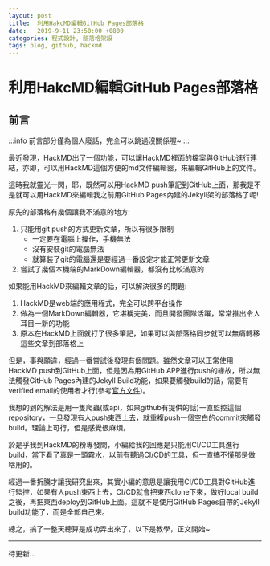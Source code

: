 ```yaml
---
layout: post
title:  利用HakcMD編輯GitHub Pages部落格
date:   2019-9-11 23:50:00 +0800
categories: 程式設計, 部落格架設
tags: blog, github, hackmd
---
```


# 利用HakcMD編輯GitHub Pages部落格

## 前言
:::info
前言部分僅為個人廢話，完全可以跳過沒關係喔~
:::

最近發現，HackMD出了一個功能，可以讓HackMD裡面的檔案與GitHub進行連結，亦即，可以用HackMD這個方便的md文件編輯器，來編輯GitHub上的文件。

這時我就靈光一閃，耶，既然可以用HackMD push筆記到GitHub上面，那我是不是就可以用HackMD來編輯我之前用GitHub Pages內建的Jekyll架的部落格了呢!

原先的部落格有幾個讓我不滿意的地方:
1. 只能用git push的方式更新文章，所以有很多限制
    * 一定要在電腦上操作，手機無法
    * 沒有安裝git的電腦無法
    * 就算裝了git的電腦還是要經過一番設定才能正常更新文章
2. 嘗試了幾個本機端的MarkDown編輯器，都沒有比較滿意的

如果能用HackMD來編輯文章的話，可以解決很多的問題:
1. HackMD是web端的應用程式，完全可以跨平台操作
2. 做為一個MarkDown編輯器，它堪稱完美，而且開發團隊活躍，常常推出令人耳目一新的功能
3. 原本在HackMD上面就打了很多筆記，如果可以與部落格同步就可以無痛轉移這些文章到部落格上

但是，事與願違，經過一番嘗試後發現有個問題。雖然文章可以正常使用HackMD push到GitHub上面，但是因為用GitHub APP進行push的緣故，所以無法觸發GitHub Pages內建的Jekyll Build功能，如果要觸發build的話，需要有verified email的使用者才行(參考[官方文件](https://help.github.com/en/articles/generic-jekyll-build-failures))。

我想的到的解法是用一隻爬蟲(或api，如果github有提供的話)一直監控這個repository，一旦發現有人push東西上去，就重複push一個空白的commit來觸發build。理論上可行，但是感覺很麻煩。

於是乎我到HackMD的粉專發問，小編給我的回應是只能用CI/CD工具進行build，當下看了真是一頭霧水，以前有聽過CI/CD的工具，但一直搞不懂那是做啥用的。

經過一番折騰才讓我研究出來，其實小編的意思是讓我用CI/CD工具對GitHub進行監控，如果有人push東西上去，CI/CD就會把東西clone下來，做好local build之後，再把東西deploy到GitHub上面。這就不是使用GitHub Pages自帶的Jekyll build功能了，而是全部自己來。

總之，搞了一整天總算是成功弄出來了，以下是教學，正文開始~

---
待更新...